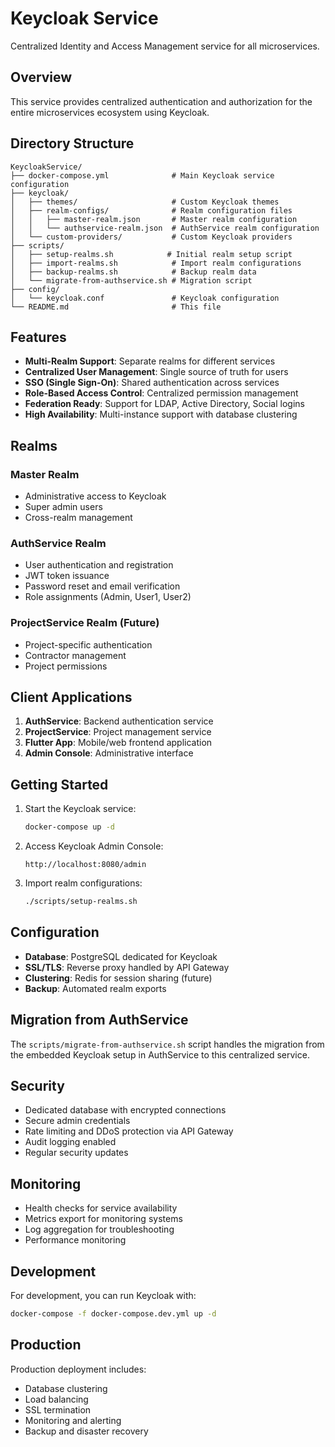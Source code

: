# Keycloak Service

Centralized Identity and Access Management service for all microservices.

## Overview

This service provides centralized authentication and authorization for the entire microservices ecosystem using Keycloak.

## Directory Structure

```
KeycloakService/
├── docker-compose.yml              # Main Keycloak service configuration
├── keycloak/
│   ├── themes/                     # Custom Keycloak themes
│   ├── realm-configs/              # Realm configuration files
│   │   ├── master-realm.json       # Master realm configuration
│   │   └── authservice-realm.json  # AuthService realm configuration
│   └── custom-providers/           # Custom Keycloak providers
├── scripts/
│   ├── setup-realms.sh            # Initial realm setup script
│   ├── import-realms.sh            # Import realm configurations
│   ├── backup-realms.sh            # Backup realm data
│   └── migrate-from-authservice.sh # Migration script
├── config/
│   └── keycloak.conf               # Keycloak configuration
└── README.md                       # This file
```

## Features

- **Multi-Realm Support**: Separate realms for different services
- **Centralized User Management**: Single source of truth for users
- **SSO (Single Sign-On)**: Shared authentication across services
- **Role-Based Access Control**: Centralized permission management
- **Federation Ready**: Support for LDAP, Active Directory, Social logins
- **High Availability**: Multi-instance support with database clustering

## Realms

### Master Realm
- Administrative access to Keycloak
- Super admin users
- Cross-realm management

### AuthService Realm
- User authentication and registration
- JWT token issuance
- Password reset and email verification
- Role assignments (Admin, User1, User2)

### ProjectService Realm (Future)
- Project-specific authentication
- Contractor management
- Project permissions

## Client Applications

1. **AuthService**: Backend authentication service
2. **ProjectService**: Project management service
3. **Flutter App**: Mobile/web frontend application
4. **Admin Console**: Administrative interface

## Getting Started

1. Start the Keycloak service:
   ```bash
   docker-compose up -d
   ```

2. Access Keycloak Admin Console:
   ```
   http://localhost:8080/admin
   ```

3. Import realm configurations:
   ```bash
   ./scripts/setup-realms.sh
   ```

## Configuration

- **Database**: PostgreSQL dedicated for Keycloak
- **SSL/TLS**: Reverse proxy handled by API Gateway
- **Clustering**: Redis for session sharing (future)
- **Backup**: Automated realm exports

## Migration from AuthService

The `scripts/migrate-from-authservice.sh` script handles the migration from the embedded Keycloak setup in AuthService to this centralized service.

## Security

- Dedicated database with encrypted connections
- Secure admin credentials
- Rate limiting and DDoS protection via API Gateway
- Audit logging enabled
- Regular security updates

## Monitoring

- Health checks for service availability
- Metrics export for monitoring systems
- Log aggregation for troubleshooting
- Performance monitoring

## Development

For development, you can run Keycloak with:
```bash
docker-compose -f docker-compose.dev.yml up -d
```

## Production

Production deployment includes:
- Database clustering
- Load balancing
- SSL termination
- Monitoring and alerting
- Backup and disaster recovery